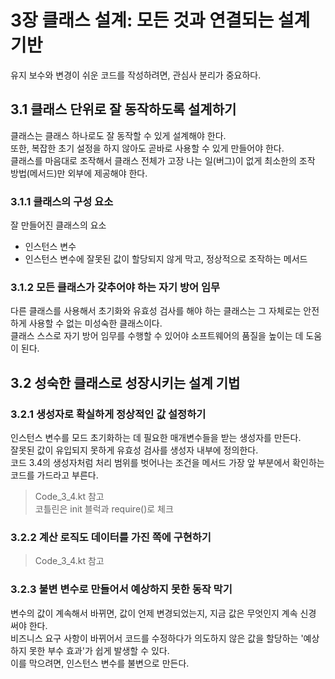 # 3장 클래스 설계: 모든 것과 연결되는 설계 기반

유지 보수와 변경이 쉬운 코드를 작성하려면, 관심사 분리가 중요하다.  

## 3.1 클래스 단위로 잘 동작하도록 설계하기

클래스는 클래스 하나로도 잘 동작할 수 있게 설계해야 한다.  
또한, 복잡한 초기 설정을 하지 않아도 곧바로 사용할 수 있게 만들어야 한다.  
클래스를 마음대로 조작해서 클래스 전체가 고장 나는 일(버그)이 없게 최소한의 조작 방법(메서드)만 외부에 제공해야 한다.

### 3.1.1 클래스의 구성 요소

잘 만들어진 클래스의 요소
- 인스턴스 변수
- 인스턴스 변수에 잘못된 값이 할당되지 않게 막고, 정상적으로 조작하는 메서드

### 3.1.2 모든 클래스가 갖추어야 하는 자기 방어 임무

다른 클래스를 사용해서 초기화와 유효성 검사를 해야 하는 클래스는 그 자체로는 안전하게 사용할 수 없는 미성숙한 클래스이다.  
클래스 스스로 자기 방어 임무를 수행할 수 있어야 소프트웨어의 품질을 높이는 데 도움이 된다.  

## 3.2 성숙한 클래스로 성장시키는 설계 기법

### 3.2.1 생성자로 확실하게 정상적인 값 설정하기

인스턴스 변수를 모드 초기화하는 데 필요한 매개변수들을 받는 생성자를 만든다.  
잘못된 값이 유입되지 못하게 유효성 검사를 생성자 내부에 정의한다.  
코드 3.4의 생성자처럼 처리 범위를 벗어나는 조건을 메서드 가장 앞 부분에서 확인하는 코드를 가드라고 부른다.  

> Code_3_4.kt 참고  
> 코틀린은 init 블럭과 require()로 체크  

### 3.2.2 계산 로직도 데이터를 가진 쪽에 구현하기

> Code_3_4.kt 참고

### 3.2.3 불변 변수로 만들어서 예상하지 못한 동작 막기

변수의 값이 계속해서 바뀌면, 값이 언제 변경되었는지, 지금 값은 무엇인지 계속 신경 써야 한다.  
비즈니스 요구 사항이 바뀌어서 코드를 수정하다가 의도하지 않은 값을 할당하는 '예상하지 못한 부수 효과'가 쉽게 발생할 수 있다.  
이를 막으려면, 인스턴스 변수를 불변으로 만든다.  

